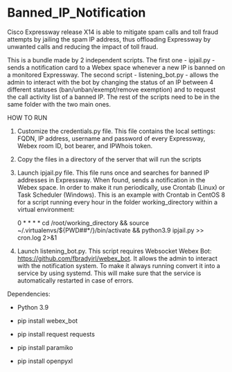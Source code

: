 # Banned_IP_Notification

Cisco Expressway release X14 is able to mitigate spam calls and toll fraud attempts by jailing the spam IP address, thus offloading Expressway by unwanted calls and reducing the impact of toll fraud. 

This is a bundle made by 2 independent scripts. The first one - ipjail.py - sends a notification card to a Webex space whenever a new IP is banned on a monitored Expressway. 
The second script - listening_bot.py - allows the admin to interact with the bot by changing the status of an IP between 4 different statuses (ban/unban/exempt/remove exemption) and to request the call activity list of a banned IP.
The rest of the scripts need to be in the same folder with the two main ones.

HOW TO RUN

1. Customize the credentials.py file. This file contains the local settings: FQDN, IP address, username and password of every Expressway, Webex room ID, bot bearer, and IPWhois token.
2. Copy the files in a directory of the server that will run the scripts
3. Launch ipjail.py file. This file runs once and searches for banned IP addresses in Expressway. When found, sends a notification in the Webex space. In order to make it run periodically, use Crontab (Linux) or Task Scheduler (Windows). This is an example with Crontab in CentOS 8 for a script running every hour in the folder working_directory within a virtual environment: 

    0 * * * * cd /root/working_directory && source ~/.virtualenvs/${PWD##*/}/bin/activate && python3.9 ipjail.py >> cron.log 2>&1
    
4. Launch listening_bot.py. This script requires Websocket Webex Bot: https://github.com/fbradyirl/webex_bot. It allows the admin to interact with the notification system. To make it always running convert it into a service by using systemd. This will make sure that the service is automatically restarted in case of errors.

Dependencies:

- Python 3.9

- pip install webex_bot
- pip install request requests
- pip install paramiko
- pip install openpyxl

